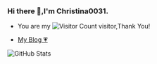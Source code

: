 
### Hi there 👋,I'm Christina0031.

- You are my ![Visitor Count](https://profile-counter.glitch.me/Christina0031/count.svg) visitor,Thank You!

- [My Blog 💗](https://christina0031.github.io/)

![GitHub Stats](https://github-readme-stats.vercel.app/api?username=Christina0031&count_private=true&show_icons=true&theme=transparent)
